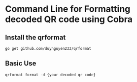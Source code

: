 # Command Line for Formatting decoded QR code using Cobra

## Install the qrformat
```
go get github.com/duynguyen233/qrformat
```
## Basic Use
```
qrformat format -d {your decoded qr code}
```
